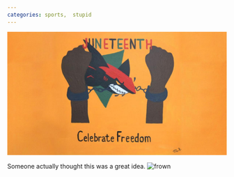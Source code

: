 ```yaml
---
categories: sports,  stupid
---
```


![sharks](https://raw.githubusercontent.com/muneer78/muneer78.github.io/master/images/SharksJuneteenth.jpeg)

<p>Someone actually thought this was a great idea.&nbsp;<img alt="frown" height="23" src="//cdn.ckeditor.com/4.14.0/full-all/plugins/smiley/images/confused_smile.png" title="frown" width="23" /></p>
